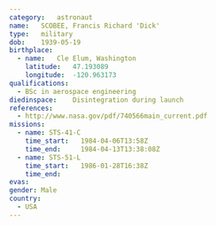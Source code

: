 ```yaml
---
category:	astronaut
name:	SCOBEE, Francis Richard 'Dick'
type:	military
dob:	1939-05-19
birthplace:
  - name:	Cle Elum, Washington
    latitude:	47.193089
    longitude:	-120.963173
qualifications:
  - BSc in aerospace engineering
diedinspace:	Disintegration during launch
references:
  - http://www.nasa.gov/pdf/740566main_current.pdf
missions:
  - name: STS-41-C
    time_start:   1984-04-06T13:58Z
    time_end:     1984-04-13T13:38:08Z
  - name: STS-51-L
    time_start:   1986-01-28T16:38Z
    time_end:     
evas:
gender:	Male
country:
  - USA
---
```

